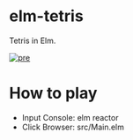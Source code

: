 # elm-tetris

Tetris in Elm.

[
![pre](https://user-images.githubusercontent.com/29176287/117805975-a189d200-b294-11eb-8129-d9f093dd2013.gif)
](url)

# How to play

- Input Console: elm reactor
- Click Browser: src/Main.elm
